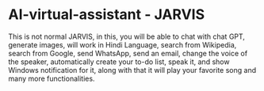 # AI-virtual-assistant - JARVIS
This is not normal JARVIS, in this, you will be able to chat with chat GPT, generate images, will work in Hindi Language, search from Wikipedia, search from Google, send WhatsApp, send an email, change the voice of the speaker, automatically create your to-do list, speak it, and show Windows notification for it, along with that it will play your favorite song and many more functionalities.

